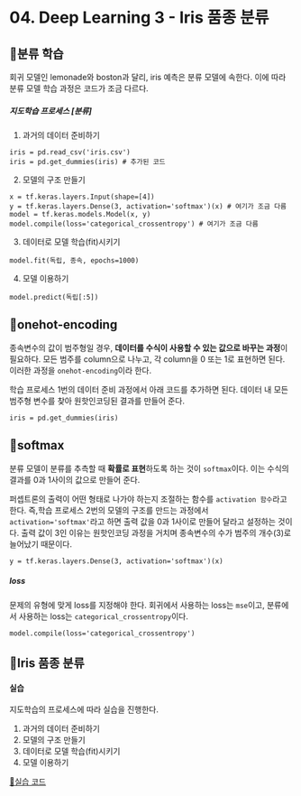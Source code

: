 # 04. Deep Learning 3 - Iris 품종 분류

## 🍞분류 학습

회귀 모델인 lemonade와 boston과 달리, iris 예측은 분류 모델에 속한다. 이에 따라 분류 모델 학습 과정은 코드가 조금 다르다.

##### 지도학습 프로세스 [분류]

1. 과거의 데이터 준비하기

```
iris = pd.read_csv('iris.csv')
iris = pd.get_dummies(iris) # 추가된 코드
```

2. 모델의 구조 만들기

```
x = tf.keras.layers.Input(shape=[4])
y = tf.keras.layers.Dense(3, activation='softmax')(x) # 여기가 조금 다름
model = tf.keras.models.Model(x, y)
model.compile(loss='categorical_crossentropy') # 여기가 조금 다름
```

3. 데이터로 모델 학습(fit)시키기

```
model.fit(독립, 종속, epochs=1000)
```

4. 모델 이용하기

```
model.predict(독립[:5])
```

## 🍞onehot-encoding

종속변수의 값이 범주형일 경우, <strong>데이터를 수식이 사용할 수 있는 값으로 바꾸는 과정</strong>이 필요하다. 모든 범주를 column으로 나누고, 각 column을 0 또는 1로 표현하면 된다. 이러한 과정을 `onehot-encoding`이라 한다. <br>

학습 프로세스 1번의 데이터 준비 과정에서 아래 코드를 추가하면 된다. 데이터 내 모든 범주형 변수를 찾아 원핫인코딩된 결과를 만들어 준다.

```
iris = pd.get_dummies(iris)
```

## 🍞softmax

분류 모델이 분류를 추측할 때 <strong>확률로 표현</strong>하도록 하는 것이 `softmax`이다. 이는 수식의 결과를 0과 1사이의 값으로 만들어 준다.<br>

퍼셉트론의 출력이 어떤 형태로 나가야 하는지 조절하는 함수를 `activation 함수`라고 한다. 즉,학습 프로세스 2번의 모델의 구조를 만드는 과정에서 `activation='softmax'`라고 하면 출력 값을 0과 1사이로 만들어 달라고 설정하는 것이다. 출력 값이 3인 이유는 원핫인코딩 과정을 거치며 종속변수의 수가 범주의 개수(3)로 늘어났기 때문이다.

```
y = tf.keras.layers.Dense(3, activation='softmax')(x)
```

##### loss

문제의 유형에 맞게 loss를 지정해야 한다. 회귀에서 사용하는 loss는 `mse`이고, 분류에서 사용하는 loss는 `categorical_crossentropy`이다.

```
model.compile(loss='categorical_crossentropy')
```

## 🍞Iris 품종 분류

#### 실습

지도학습의 프로세스에 따라 실습을 진행한다.

1. 과거의 데이터 준비하기
2. 모델의 구조 만들기
3. 데이터로 모델 학습(fit)시키기
4. 모델 이용하기

[📝실습 코드](./code/iris.ipynb)
